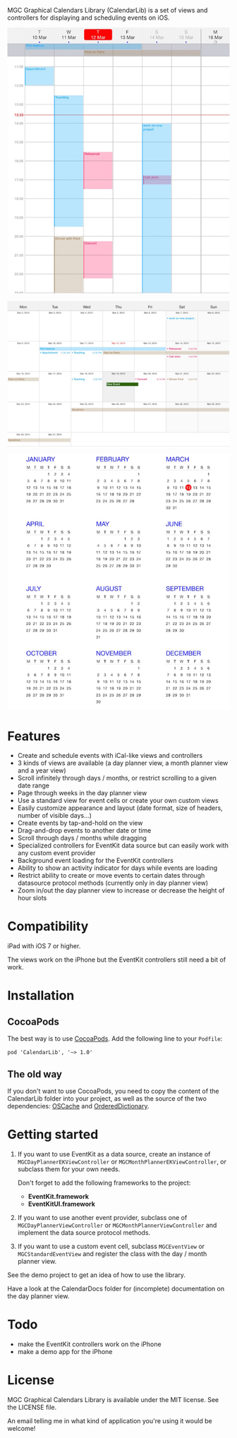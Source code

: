 MGC Graphical Calendars Library (CalendarLib) is a set of views and controllers for displaying and scheduling events on iOS.

![Day Planner View](CalendarDocs/DayPlannerView.jpg?raw=true "Day planner view")

![Month Planner View](CalendarDocs/MonthPlannerView.jpg?raw=true "Month planner view")

![Year Calendar View](CalendarDocs/YearView.jpg?raw=true "Year calendar view")

# Features #

- Create and schedule events with iCal-like views and controllers
- 3 kinds of views are available (a day planner view, a month planner view and a year view)
- Scroll infinitely through days / months, or restrict scrolling to a given date range
- Page through weeks in the day planner view
- Use a standard view for event cells or create your own custom views
- Easily customize appearance and layout (date format, size of headers, number of visible days...)
- Create events by tap-and-hold on the view
- Drag-and-drop events to another date or time
- Scroll through days / months while dragging
- Specialized controllers for EventKit data source but can easily work with any custom event provider 
- Background event loading for the EventKit controllers
- Ability to show an activity indicator for days while events are loading
- Restrict ability to create or move events to certain dates through datasource protocol methods (currently only in day planner view)
- Zoom in/out the day planner view to increase or decrease the height of hour slots

# Compatibility #

iPad with iOS 7 or higher.

The views work on the iPhone but the EventKit controllers still need a bit of work.

# Installation #

## CocoaPods ##
    
The best way is to use [CocoaPods](https://cocoapods.org/pods/CalendarLib). Add the following line to your `Podfile`: 

	pod 'CalendarLib', '~> 1.0'

## The old way ##

If you don't want to use CocoaPods, you need to copy the content of the CalendarLib folder into your project, as well as the source of the two dependencies: [OSCache](https://github.com/nicklockwood/OSCache) and [OrderedDictionary](https://github.com/nicklockwood/OrderedDictionary).

# Getting started #

1.  If you want to use EventKit as a data source, create an instance of `MGCDayPlannerEKViewController` or `MGCMonthPlannerEKViewController`, or subclass them for your own needs.
	
	Don't forget to add the following frameworks to the project:
	
	- **EventKit.framework**
	- **EventKitUI.framework**
	
2.  If you want to use another event provider, subclass one of `MGCDayPlannerViewController` or `MGCMonthPlannerViewController` and implement the data source protocol methods.

3.  If you want to use a custom event cell, subclass `MGCEventView` or `MGCStandardEventView` and register the class with the day / month planner view.
	
See the demo project to get an idea of how to use the library.

Have a look at the CalendarDocs folder for (incomplete) documentation on the day planner view.

# Todo #

- make the EventKit controllers work on the iPhone
- make a demo app for the iPhone

# License #

MGC Graphical Calendars Library is available under the MIT license. See the LICENSE file.

An email telling me in what kind of application you're using it would be welcome!
